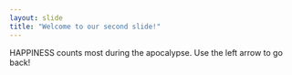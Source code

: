 ```yaml
---
layout: slide
title: "Welcome to our second slide!"
---
```

HAPPINESS counts most during the apocalypse.
Use the left arrow to go back!
